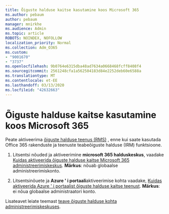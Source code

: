 ```yaml
---
title: Õiguste halduse kaitse kasutamine koos Microsoft 365
ms.author: pebaum
author: pebaum
manager: mnirkhe
ms.audience: Admin
ms.topic: article
ROBOTS: NOINDEX, NOFOLLOW
localization_priority: Normal
ms.collection: Adm_O365
ms.custom:
- "9001670"
- "3737"
ms.openlocfilehash: 9b0764e6315dba48ad7634a0668468fcff8408f4
ms.sourcegitcommit: 2561248cfa1a562504183d84e2252deb60e6588a
ms.translationtype: MT
ms.contentlocale: et-EE
ms.lasthandoff: 03/13/2020
ms.locfileid: "42632663"
---
```

# <a name="use-rights-management-protection-with-microsoft-365"></a>Õiguste halduse kaitse kasutamine koos Microsoft 365

Peate aktiveerima [õiguste halduse teenus (RMS)](https://docs.microsoft.com/azure/information-protection/what-is-azure-rms) , enne kui saate kasutada Office 365 rakenduste ja teenuste teabeõiguste halduse (IRM) funktsioone.

1. Litsentsi nõuded ja aktiveerimine **microsoft 365 halduskeskus**, vaadake [Kuidas aktiveerida õiguste halduse kaitse Microsoft 365 administreerimiskeskus](https://docs.microsoft.com/azure/information-protection/activate-office365). **Märkus**: nõuab globaalse administreerimiskonto.

2. Litsentsinõuete ja **Azure ' i portaali**aktiveerimise kohta vaadake, [Kuidas aktiveerida Azure ' i portaalist õiguste halduse kaitse teenust](https://docs.microsoft.com/azure/information-protection/activate-azure). **Märkus**: ei nõua globaalse administraatori konto.
 

Lisateavet leiate teemast [teave õiguste halduse kohta administreerimiskeskuses](https://docs.microsoft.com/office365/enterprise/activate-rms-in-office-365).
